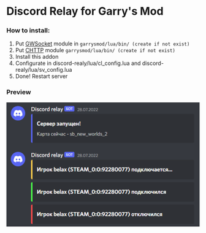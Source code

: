 # Discord Relay for Garry's Mod

### How to install:
1. Put [GWSocket](https://github.com/FredyH/GWSockets/releases/) module in `garrysmod/lua/bin/ (create if not exist)`
2. Put [CHTTP](https://github.com/timschumi/gmod-chttp/releases) module `garrysmod/lua/bin/ (create if not exist)`
3. Install this addon
4. Configurate in discord-realy/lua/cl_config.lua and discord-realy/lua/sv_config.lua
5. Done! Restart server

### Preview
![preview](preview/1.png)
